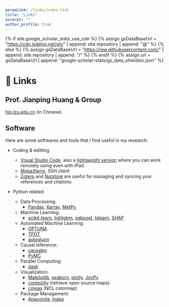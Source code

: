 ```yaml
---
permalink: /links/index.html
title: "Links"
excerpt: ""
author_profile: true
---
```


{% if site.google_scholar_stats_use_cdn %}
{% assign gsDataBaseUrl = "https://cdn.jsdelivr.net/gh/" | append: site.repository | append: "@" %}
{% else %}
{% assign gsDataBaseUrl = "https://raw.githubusercontent.com/" | append: site.repository | append: "/" %}
{% endif %}
{% assign url = gsDataBaseUrl | append: "google-scholar-stats/gs_data_shieldsio.json" %}

# 🔗 Links

## Prof. Jianping Huang & Group

<a target="_blank" href="https://hjp.lzu.edu.cn/">hjp.lzu.edu.cn</a> (in Chinese)

## Software
Here are some softwares and tools that I find useful in my research:
- Coding & editting
  - [Visual Studio Code](https://code.visualstudio.com/), also a [lightweight version](https://vscode.dev/) where you can work remotely using even with iPad.
  - [MobaXterm](https://mobaxterm.mobatek.net/), SSH client
  - [Zotero](https://www.zotero.org/) and [Nutstore](https://www.jianguoyun.com/) are useful for managing and syncing your references and citations

- Python related
  - Data Processing: 
    - [Pandas](https://pandas.pydata.org/), [Xarray](https://docs.xarray.dev/en/stable/), [MetPy](https://unidata.github.io/MetPy/latest/index.html)
  - Machine Learning: 
    - [scikit-learn](https://scikit-learn.org/), [lightgbm](https://lightgbm.readthedocs.io/en/stable/), [xgboost](https://xgboost.readthedocs.io/en/stable/), [tslearn](https://tslearn.readthedocs.io/en/stable/), [SHAP](https://shap.readthedocs.io/en/latest/)
  - Automated Machine Learning: 
    - [OPTUNA](https://optuna.org/)
    - [TPOT](http://epistasislab.github.io/tpot/) 
    - [autogluon](https://auto.gluon.ai/stable/index.html)
  - Causal inference:
    - [causalpy](https://causalpy.readthedocs.io/en/latest/)
    - [PyMC](https://www.pymc.io/welcome.html)
  - Parallel Computing: 
    - [dask](https://www.dask.org/)
  - Visualization: 
    - [Matplotlib](https://matplotlib.org/), [seaborn](https://seaborn.pydata.org/), [plotly](https://plotly.com/), [JoyPy](https://github.com/leotac/joypy)
    - [contextily](https://contextily.readthedocs.io/en/latest/) (retrieve open source maps) 
    - [cmpas](https://github.com/hhuangwx/cmaps) (NCL colormap)
  - Package Management: 
    - [Anaconda](https://docs.conda.io/en/latest/), [maba](https://mamba.readthedocs.io/en/latest/)


